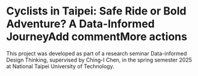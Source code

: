# Cyclists in Taipei: Safe Ride or Bold Adventure? A Data-Informed JourneyAdd commentMore actions





This project was developed as part of a research seminar Data-informed Design Thinking, supervised by Ching-I Chen, in the spring semester 2025 at National Taipei University of Technology.
